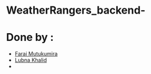 # WeatherRangers_backend-

# Done by : 
* [Farai Mutukumira](https://github.com/FaraiMajor)
* [Lubna Khalid](https://github.com/lkhalid0095)
* [](https://github.com/razhar5214)

